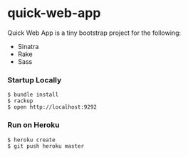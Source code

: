 quick-web-app
=============

Quick Web App is a tiny bootstrap project for the following:

- Sinatra
- Rake
- Sass

### Startup Locally

    $ bundle install
    $ rackup
    $ open http://localhost:9292

### Run on Heroku

    $ heroku create
    $ git push heroku master
